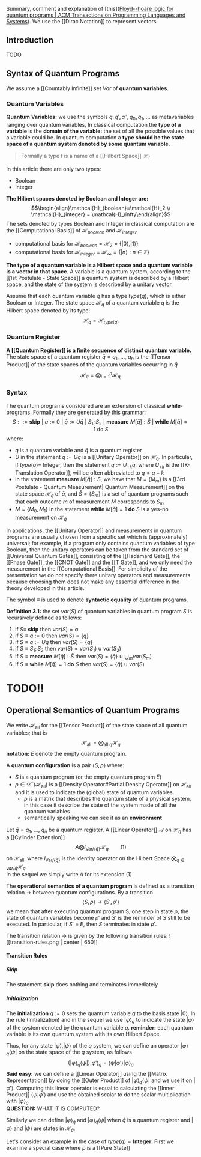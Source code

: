 Summary, comment and explanation of [this]([Floyd--hoare logic for quantum programs | ACM Transactions on Programming Languages and Systems](https://dl.acm.org/doi/10.1145/2049706.2049708)). 
We use the [[Dirac Notation]] to represent vectors.

## Introduction
TODO

## Syntax of Quantum Programs
We assume a [[Countably Infinite]] set $Var$ of **quantum variables**. 

### Quantum Variables
**Quantum Variables:** we use the symbols $q, q', q'', q_0, q_1,\ \dots$ as metavariables ranging over quantum variables, 
In classical computation the **type of a variable** is the **domain of the variable:** the set of all the possible values that a variable could be. 
In quantum computation a **type should be the state space of a quantum system denoted by some quantum variable.**
> Formally a type $t$ is a name of a [[Hilbert Space]] $\mathcal{H}_t$ 

In this article there are only two types: 
- Boolean
- Integer

**The Hilbert spaces denoted by Boolean and Integer are:**$$\begin{align}\mathcal{H}_{boolean}=\mathcal{H}_2 \\ \mathcal{H}_{integer} = \mathcal{H}_\infty\end{align}$$The sets denoted by types Boolean and Integer in classical computation are the [[Computational Basis]] of $\mathcal{H}_{boolean}$ and $\mathcal{H}_{integer}$
- computational basis for $\mathcal{H}_{boolean} = \mathcal{H}_2 = \{|0\rangle, |1\rangle\}$
- computational basis for $\mathcal{H}_{integer} = \mathcal{H}_\infty = \{|n\rangle : n \in \mathbb{Z}\}$ 

**The type of a quantum variable is a Hilbert space and a quantum variable is a vector in that space**.
A variable is a quantum system, according to the [[1st Postulate - State Space]] a quantum system is described by a Hilbert space, and the state of the system is described by a unitary vector.

Assume that each quantum variable $q$ has a type $type(q)$, which is either Boolean or Integer. 
The state space $\mathcal{H}_q$ of a quantum variable $q$ is the Hilbert space denoted by its type: $$\mathcal{H}_q = \mathcal{H}_{type(q)}$$
### Quantum Register 
**A [[Quantum Register]] is a finite sequence of distinct quantum variable.** 
The state space of a quantum register $\bar{q}=q_1,\ \dots, \ q_n$ is the [[Tensor Product]] of the state spaces of the quantum variables occurring in $\bar{q}$ $$\mathcal{H}_\bar{q}=\bigotimes_{i=1}^n\mathcal{H}_{q_i}$$
### Syntax
The quantum programs considered are an extension of classical **while**-programs. 
Formally they are generated by this grammar: 
$$S::= \textbf{skip}\ |\ q:=0\ |\ \bar{q}:=U\bar{q}\ |\ S_1;S_2\ |\ \textbf{measure}\ M[\bar{q}]:\bar{S}\ |\ \textbf{while}\ M[\bar{q}]=1\ \text{do}\ S$$
where:
- $q$ is a quantum variable and $\bar{q}$ is a quantum register
- $U$ in the statement $\bar{q}:=U\bar{q}$ is a [[Unitary Operator]] on $\mathcal{H}_\bar{q}$. 
  In particular, if $type(q)=$ Integer, then the statement $q:=U_{+k}q$, where $U_{+k}$ is the [[K-Translation Operator]], will be often abbreviated to $q=q+k$
- in the statement $\textbf{meausre}\ M[\bar{q}]:\bar{S}$, we have that $M=\{M_m\}$ is a [[3rd Postulate - Quantum Measurement| Quantum Measurement]] on the state space $\mathcal{H}_\bar{q}$ of $\bar{q}$, and $\bar{S}= \{S_m\}$ is a set of quantum programs such that each outcome $m$ of measurement $M$ corresponds to $S_m$
- $M = \{M_0, M_1\}$ in the statement $\textbf{while}\ M[\bar{q}]= 1\ \textbf{do}\ S$ is a yes-no measurement on $\mathcal{H}_\bar{q}$ 

In applications, the [[Unitary Operator]] and measurements in quantum programs are usually chosen from a specific set  which is (approximately) universal; for example, if a program only contains quantum variables of type Boolean, then the unitary operators can be taken from the standard set of [[Universal Quantum Gates]], consisting of the [[Hadamard Gate]], the [[Phase Gate]], the [[CNOT Gate]] and the [[T Gate]], and we only need the measurement in the [[Computational Basis]]. 
For simplicity of the presentation we do not specify there unitary operators and measurements because choosing them does not make any essential difference in the theory developed in this article. 

The symbol $\equiv$ is used to denote **syntactic equality** of quantum programs. 

**Definition 3.1:** the set $var(S)$ of quantum variables in quantum program $S$ is recursively defined as follows: 
1. if $S \equiv\ \textbf{skip}$ then $var(S) = \emptyset$ 
2. if $S \equiv q:=0$ then $var(S) = \{q\}$
3. if $S \equiv \bar{q} := U\bar{q}$ then $var(S) = \{\bar{q}\}$
4. if $S \equiv S_1;S_2$ then $var(S) = var(S_1)\cup var(S_2)$ 
5. if $S \equiv \textbf{measure}\ M[\bar{q}]:\bar{S}$ then $var(S) = \{\bar{q}\}\ \cup\ \bigcup_m var(S_m)$ 
6. if $S \equiv \textbf{while}\ M[\bar{q}]=1\ \textbf{do}\ S$ then $var(S) = \{\bar{q}\} \cup var(S)$ 

# TODO!!
## Operational Semantics of Quantum Programs
We write $\mathcal{H}_{\text{all}}$ for the [[Tensor Product]] of the state space of all quantum variables; that is $$\mathcal{H}_{\text{all}}= \bigotimes_{\text{all q}}\mathcal{H}_q$$
**notation:** $E$ denote the empty quantum program.

A **quantum configuration** is a pair $\langle S, \rho\rangle$ where: 
- $S$ is a quantum program (or the empty quantum program $E$)
- $\rho \in \mathcal{D}^-(\mathcal{H}_\text{all})$ is a [[Density Operator#Partial Density Operator]] on $\mathcal{H}_\text{all}$ and it is used to indicate the (global) state of quantum variables. 
	- $\rho$ is a matrix that describes the quantum state of a physical system, in this case it describe the state of the system made of all the quantum variables
	- semantically speaking we can see it as an **environment**

Let $\bar{q} = q_1,\ \dots,\ q_n$ be a quantum register. A [[Linear Operator]] $\mathcal{A}$ on $\mathcal{H}_\bar{q}$ has a [[Cylinder Extension]] $$A \bigotimes I_{\text{Var} / \{\bar{q}\}}\mathcal{H}_{q} \ \ \ \ \ \ \ \ (1)$$on $\mathcal{H}_{\text{all}}$, where $I_{\text{Var} / \{\bar{q}\}}$ is the identity operator on the Hilbert Space $\bigotimes_{q \in var/{\bar{q}}} \mathcal{H}_q$  
In the sequel we simply write $A$ for its extension $(1)$. 

The **operational semantics of a quantum program** is defined as a transition relation $\rightarrow$ between quantum configurations. 
By a transition $$\langle S,\rho\rangle \rightarrow \langle S',\rho'\rangle$$we mean that after executing quantum program S, one step in state $\rho$, the state of quantum variables become $\rho'$ and $S'$ is the reminder of $S$ still to be executed. 
In particular, if $S' \equiv E$, then $S$ terminates in state $\rho'$. 

The transition relation $\rightarrow$ is given by the following transition rules: 
![[transition-rules.png | center | 650]]

#### Transition Rules
##### Skip
The statement $\textbf{skip}$ does nothing and terminates immediately

##### Initialization
The **initialization** $q:=0$ sets the quantum variable $q$ to the basis state $|0\rangle$. 
In the rule (Initialization) and in the sequel we use $|\varphi\rangle_q$ to indicate the state $|\varphi\rangle$ of the system denoted by the quantum variable $q$. 
**reminder:** each quantum variable is its own quantum system with its own Hilbert Space. 

Thus, for any state $|\varphi\rangle, |\psi\rangle$ of the $q$ system, we can define an operator $|\varphi\rangle_q\langle\psi|$ on the state space of the $q$ system, as follows $$(|\varphi\rangle_q\langle\psi|)|\varphi'\rangle_q = \langle\psi|\varphi'\rangle|\varphi\rangle_q$$**Said easy:** we can define a [[Linear Operator]] using the [[Matrix Representation]] by doing the [[Outer Product]] of $|\varphi\rangle_q\langle\psi|$ and we use it on $|\varphi'\rangle$. 
Computing this linear operator is equal to calculating the [[Inner Product]] $\langle\psi|\varphi'\rangle$ and use the obtained scalar to do the scalar multiplication with $|\varphi\rangle_q$  
**QUESTION:** WHAT IT IS COMPUTED?

Similarly we can define $|\varphi\rangle_\bar{q}$ and $|\varphi\rangle_\bar{q}\langle\psi|$ when $\bar{q}$ is a quantum register and $|\varphi\rangle$ and $|\psi\rangle$ are states in $\mathcal{H}_\bar{q}$. 

Let's consider an example in the case of $type(q) = \textbf{Integer}$. 
First we examine a special case where $\rho$ is a [[Pure State]] 